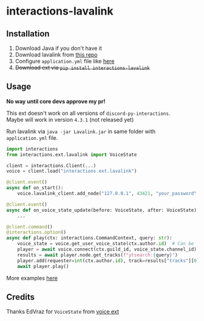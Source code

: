 # interactions-lavalink

## Installation

1. Download Java if you don't have it
2. Download lavalink from [this repo](https://github.com/freyacodes/Lavalink)
3. Configure `application.yml` file like [here](https://github.com/freyacodes/Lavalink/blob/master/LavalinkServer/application.yml.example)
4. ~~Download ext via `pip install interactions-lavalink`~~

## Usage

**No way until core devs approve my pr!**

This ext doesn't work on all versions of `discord-py-interactions`.  
Maybe will work in version `4.3.1` (not released yet)

Run lavalink via `java -jar Lavalink.jar` in same folder with `application.yml` file.

```python
import interactions
from interactions.ext.lavalink import VoiceState

client = interactions.Client(...)
voice = client.load("interactions.ext.lavalink")

@client.event()
async def on_start():
    voice.lavalink_client.add_node("127.0.0.1", 43421, "your_password", "eu")  # Copy host, port and password from `application.yml`

@client.event()
async def on_voice_state_update(before: VoiceState, after: VoiceState):
    ...

@client.command()
@interactions.option()
async def play(ctx: interactions.CommandContext, query: str):
    voice_state = voice.get_user_voice_state(ctx.author.id)  # Can be `None` if not cached.
    player = await voice.connect(ctx.guild_id, voice_state.channel_id)
    results = await player.node.get_tracks(f"ytsearch:{query}")
    player.add(requester=int(ctx.author.id), track=results["tracks"][0])
    await player.play()
```

More examples [here](https://github.com/Damego/interactions-lavalink/tree/main/examples)

## Credits

Thanks EdVraz for `VoiceState` from [voice ext](https://github.com/interactions-py/voice)
